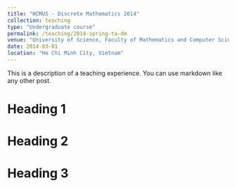 ```yaml
---
title: "HCMUS - Discrete Mathematics 2014"
collection: teaching
type: "Undergraduate course"
permalink: /teaching/2014-spring-ta-dm
venue: "University of Science, Faculty of Mathematics and Computer Sciences"
date: 2014-03-01
location: "Ho Chi Minh City, Vietnam"
---
```


This is a description of a teaching experience. You can use markdown like any other post.

Heading 1
======

Heading 2
======

Heading 3
======